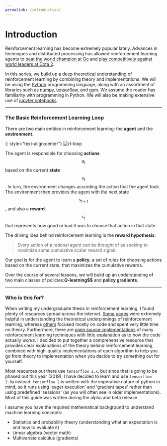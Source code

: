 ```yaml
---
permalink: /introduction/
---
```


# Introduction

Reinforcement learning has become extremely popular lately. Advances in techniques and distributed processing has allowed reinforcement learning agents to [beat the world champion at Go](https://deepmind.com/research/alphago/) and [play competitively against world leaders at Dota 2](https://openai.com/five/).

In this series, we build up a deep theoretical understanding of reinforcement learning by combining theory and implementations. We will be using the [Python](https://www.python.org/) programming language, along with an assortment of libraries such as [numpy](https://www.numpy.org), [tensorflow](https://www.tensorflow.org/), and [gym](https://gym.openai.com/). We assume the reader has familiarity with programming in Python. We will also be making extensive use of [jupyter notebooks](https://jupyter.org/).

***

### The Basic Reinforcement Learning Loop

There are two main entities in reinforcement learning: the **agent** and the **environment**.

{: style="text-align:center"}
![rl-loop]({{site.url}}/assets/images/rl.png)

The agent is responsible for choosing **actions** $$ a_t $$ based on the current **state** $$ s_t $$. In turn, the environment changes according the action that the agent took. The environment then provides the agent with the next state $$s_{t+1}$$, and also a **reward** $$ r_t $$ that represents how good or bad it was to choose that action in that state.

The driving idea behind reinforcement learning is the **reward hypothesis**:

> Every action of a rational agent can be thought of as seeking to maximize some cumulative scalar reward signal.

Our goal is for the agent to learn a **policy**, a set of rules for choosing actions based on the current state, that maximizes the cumulative rewards.

Over the course of several lessons, we will build up an understanding of two main classes of policies:**$Q$-learning$$** and **policy gradients**.

***
### Who is this for?

When writing my undergraduate thesis in reinforcement learning, I found plenty of resources spread across the internet. [Some pages](https://medium.com/@jonathan_hui) were extremely helpful in understanding the theoretical underpinnings of reinforcement learning, whereas [others](https://medium.com/emergent-future/simple-reinforcement-learning-with-tensorflow-part-0-q-learning-with-tables-and-neural-networks-d195264329d0) focused mostly on code and spent very little time on theory. Furthermore, there are [open source implementations](https://github.com/openai/baselines) of many reinforcement learning techniques with little explanation as to how the code actually *works*. I decided to put together a comprehensive resource that provides clear explanations of the theory behind reinforcement learning, combined with high-quality implementations of each algorithm to help you go from theory to implementation when you decide to try something out for yourself.

Most resources out there use `tensorflow 1.x`, but since that is going to be phased out this year (2019), I have decided to learn and use `tensorflow 2.0a` instead. `tensorflow 2` is written with the imperative nature of python in mind, so it runs using 'eager execution' and 'gradient tapes' rather than using predefined 'sessions' (as you will often see in older implementations). Most of this guide was written during the alpha and beta release.

I assume you have the required mathematical background to understand machine learning concepts:

- Statistics and probability theory (understanding what an expectation is and how to evaluate it)
- Linear algebra (vector math)
- Multivariate calculus (gradients)
